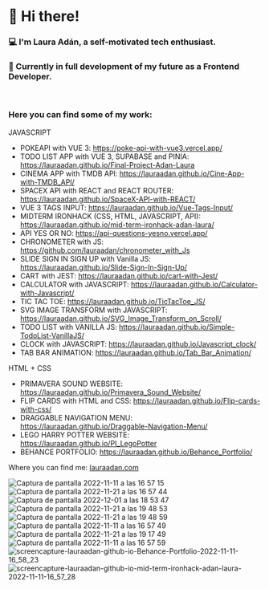 <h1>👋 Hi there!</h1>
<h3>
💻  I'm Laura Adán, a self-motivated tech enthusiast.
</h3>
<h3>
🌱 Currently in full development of my future as a Frontend Developer.
</h3>
<br>
<h3> Here you can find some of my work: </h3>
<p>
  
  JAVASCRIPT 
 
  - POKEAPI with VUE 3: https://poke-api-with-vue3.vercel.app/
  - TODO LIST APP with VUE 3, SUPABASE and PINIA: https://lauraadan.github.io/Final-Project-Adan-Laura
  - CINEMA APP with TMDB API: https://lauraadan.github.io/Cine-App-with-TMDB_API/
  - SPACEX API with REACT and REACT ROUTER: https://lauraadan.github.io/SpaceX-API-with-REACT/
  - VUE 3 TAGS INPUT: https://lauraadan.github.io/Vue-Tags-Input/
  - MIDTERM IRONHACK (CSS, HTML, JAVASCRIPT, API): https://lauraadan.github.io/mid-term-ironhack-adan-laura/
  - API YES OR NO: https://api-questions-yesno.vercel.app/
  - CHRONOMETER with JS: https://github.com/lauraadan/chronometer_with_Js
  - SLIDE SIGN IN SIGN UP with Vanilla JS: https://lauraadan.github.io/Slide-Sign-In-Sign-Up/
  - CART with JEST: https://lauraadan.github.io/cart-with-Jest/
  - CALCULATOR with JAVASCRIPT: https://lauraadan.github.io/Calculator-with-Javascript/
  - TIC TAC TOE: https://lauraadan.github.io/TicTacToe_JS/
  - SVG IMAGE TRANSFORM with JAVASCRIPT: https://lauraadan.github.io/SVG_Image_Transform_on_Scroll/
  - TODO LIST with VANILLA JS: https://lauraadan.github.io/Simple-TodoList-VanillaJS/
  - CLOCK with JAVASCRIPT: https://lauraadan.github.io/Javascript_clock/
  - TAB BAR ANIMATION: https://lauraadan.github.io/Tab_Bar_Animation/
  
  HTML + CSS
 
  - PRIMAVERA SOUND WEBSITE:  https://lauraadan.github.io/Primavera_Sound_Website/
  - FLIP CARDS with HTML and CSS: https://lauraadan.github.io/Flip-cards-with-css/
  - DRAGGABLE NAVIGATION MENU: https://lauraadan.github.io/Draggable-Navigation-Menu/
  - LEGO HARRY POTTER WEBSITE: https://lauraadan.github.io/PI_LegoPotter
  - BEHANCE PORTFOLIO: https://lauraadan.github.io/Behance_Portfolio/
</p>

<p>
Where you can find me: <a href="https://lauraadan.com">lauraadan.com</a>
</p>


![Captura de pantalla 2022-11-11 a las 16 57 15](https://user-images.githubusercontent.com/86961241/201380416-1e84c4ed-8544-433e-b710-ed33776d334c.png)
![Captura de pantalla 2022-11-21 a las 16 57 44](https://user-images.githubusercontent.com/86961241/203130300-881e068f-abd4-4140-b179-2ce17a4d043d.png)
![Captura de pantalla 2022-12-01 a las 18 53 47](https://user-images.githubusercontent.com/86961241/205125745-b2b90fb2-0ce4-4a21-b32e-ee1120b7a490.png)
![Captura de pantalla 2022-11-21 a las 19 48 53](https://user-images.githubusercontent.com/86961241/203136173-973c20f0-3211-4c0a-901b-7b8aecb089ca.png)
![Captura de pantalla 2022-11-21 a las 19 48 59](https://user-images.githubusercontent.com/86961241/203136179-c59367a8-e31b-424d-aa67-631136db2460.png)
![Captura de pantalla 2022-11-11 a las 16 57 49](https://user-images.githubusercontent.com/86961241/201380422-eff1d7f5-78cd-4039-acce-221897874163.png)
![Captura de pantalla 2022-11-21 a las 19 17 49](https://user-images.githubusercontent.com/86961241/203130427-9880d3b3-e1f1-43e5-ab29-78e9221b395d.png)
![Captura de pantalla 2022-11-11 a las 16 57 59](https://user-images.githubusercontent.com/86961241/201380426-f673f96f-d845-4084-bb54-b09394090849.png)
![screencapture-lauraadan-github-io-Behance-Portfolio-2022-11-11-16_58_23](https://user-images.githubusercontent.com/86961241/201380431-2e7dbff7-3846-4fd6-8343-36b72c04aa0a.png)
![screencapture-lauraadan-github-io-mid-term-ironhack-adan-laura-2022-11-11-16_57_28](https://user-images.githubusercontent.com/86961241/201380435-204fbc2b-8590-4b07-8e4f-7be5811a764c.png)

